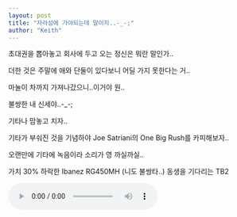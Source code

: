 ```yaml
---
layout: post
title: "자라섬에 가야되는데 말이지..-_-;"
author: "Keith"
---
```


초대권을 뽑아놓고 회사에 두고 오는 정신은 뭐란 말인가..

더한 것은 주말에 애와 단둘이 있다보니 어딜 가지 못한다는 거..

마눌이 차까지 가져나갔으니..이거야 원..

불쌍한 내 신세야..-_-;

기타나 맘놓고 치자..

기타가 부숴진 것을 기념하야 Joe Satriani의 One Big Rush를 카피해보자..

오랜만에 기타에 녹음이라 소리가 영 까실까실..

가치 30% 하락한 Ibanez RG450MH (니도 불쌍타..)
동생을 기다리는 TB2

<audio src="/assets/images/268e0b01f63c37f7f158f61d3ddc8c12.mp3" controls preload></audio>



